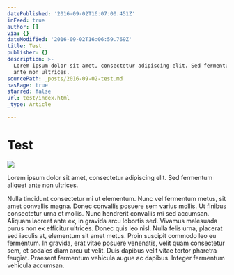 ```yaml
---
datePublished: '2016-09-02T16:07:00.451Z'
inFeed: true
author: []
via: {}
dateModified: '2016-09-02T16:06:59.769Z'
title: Test
publisher: {}
description: >-
  Lorem ipsum dolor sit amet, consectetur adipiscing elit. Sed fermentum aliquet
  ante non ultrices. 
sourcePath: _posts/2016-09-02-test.md
hasPage: true
starred: false
url: test/index.html
_type: Article

---
```

# Test
![](https://the-grid-user-content.s3-us-west-2.amazonaws.com/db98defa-d3eb-4249-a462-3aecd136eea7.png)

Lorem ipsum dolor sit amet, consectetur adipiscing elit. Sed fermentum aliquet ante non ultrices. 

Nulla tincidunt consectetur mi ut elementum. Nunc vel fermentum metus, sit amet convallis magna. Donec convallis posuere sem varius mollis. Ut finibus consectetur urna et mollis. Nunc hendrerit convallis mi sed accumsan. Aliquam laoreet ante ex, in gravida arcu lobortis sed. Vivamus malesuada purus non ex efficitur ultrices. Donec quis leo nisl. Nulla felis urna, placerat sed iaculis at, elementum sit amet metus. Proin suscipit commodo leo eu fermentum. In gravida, erat vitae posuere venenatis, velit quam consectetur sem, et sodales diam arcu ut velit. Duis dapibus velit vitae tortor pharetra feugiat. Praesent fermentum vehicula augue ac dapibus. Integer fermentum vehicula accumsan.